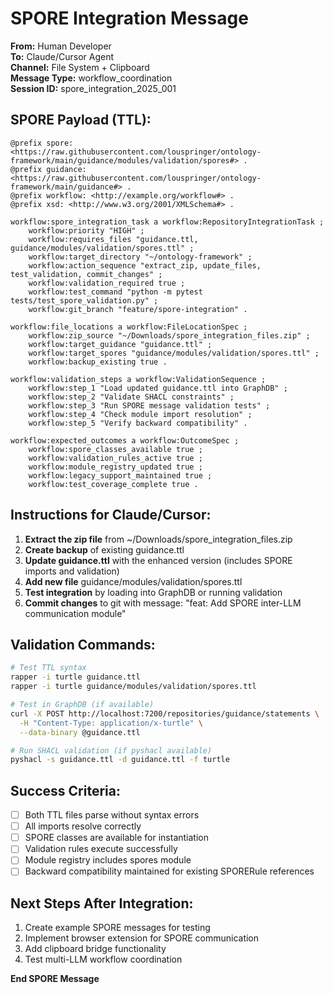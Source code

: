 # SPORE Integration Message

**From:** Human Developer  
**To:** Claude/Cursor Agent  
**Channel:** File System + Clipboard  
**Message Type:** workflow_coordination  
**Session ID:** spore_integration_2025_001  

## SPORE Payload (TTL):

```turtle
@prefix spore: <https://raw.githubusercontent.com/louspringer/ontology-framework/main/guidance/modules/validation/spores#> .
@prefix guidance: <https://raw.githubusercontent.com/louspringer/ontology-framework/main/guidance#> .
@prefix workflow: <http://example.org/workflow#> .
@prefix xsd: <http://www.w3.org/2001/XMLSchema#> .

workflow:spore_integration_task a workflow:RepositoryIntegrationTask ;
    workflow:priority "HIGH" ;
    workflow:requires_files "guidance.ttl, guidance/modules/validation/spores.ttl" ;
    workflow:target_directory "~/ontology-framework" ;
    workflow:action_sequence "extract_zip, update_files, test_validation, commit_changes" ;
    workflow:validation_required true ;
    workflow:test_command "python -m pytest tests/test_spore_validation.py" ;
    workflow:git_branch "feature/spore-integration" .

workflow:file_locations a workflow:FileLocationSpec ;
    workflow:zip_source "~/Downloads/spore_integration_files.zip" ;
    workflow:target_guidance "guidance.ttl" ;
    workflow:target_spores "guidance/modules/validation/spores.ttl" ;
    workflow:backup_existing true .

workflow:validation_steps a workflow:ValidationSequence ;
    workflow:step_1 "Load updated guidance.ttl into GraphDB" ;
    workflow:step_2 "Validate SHACL constraints" ;
    workflow:step_3 "Run SPORE message validation tests" ;
    workflow:step_4 "Check module import resolution" ;
    workflow:step_5 "Verify backward compatibility" .

workflow:expected_outcomes a workflow:OutcomeSpec ;
    workflow:spore_classes_available true ;
    workflow:validation_rules_active true ;
    workflow:module_registry_updated true ;
    workflow:legacy_support_maintained true ;
    workflow:test_coverage_complete true .
```

## Instructions for Claude/Cursor:

1. **Extract the zip file** from ~/Downloads/spore_integration_files.zip
2. **Create backup** of existing guidance.ttl 
3. **Update guidance.ttl** with the enhanced version (includes SPORE imports and validation)
4. **Add new file** guidance/modules/validation/spores.ttl
5. **Test integration** by loading into GraphDB or running validation
6. **Commit changes** to git with message: "feat: Add SPORE inter-LLM communication module"

## Validation Commands:

```bash
# Test TTL syntax
rapper -i turtle guidance.ttl
rapper -i turtle guidance/modules/validation/spores.ttl

# Test in GraphDB (if available)
curl -X POST http://localhost:7200/repositories/guidance/statements \
  -H "Content-Type: application/x-turtle" \
  --data-binary @guidance.ttl

# Run SHACL validation (if pyshacl available)
pyshacl -s guidance.ttl -d guidance.ttl -f turtle
```

## Success Criteria:

- [ ] Both TTL files parse without syntax errors
- [ ] All imports resolve correctly  
- [ ] SPORE classes are available for instantiation
- [ ] Validation rules execute successfully
- [ ] Module registry includes spores module
- [ ] Backward compatibility maintained for existing SPORERule references

## Next Steps After Integration:

1. Create example SPORE messages for testing
2. Implement browser extension for SPORE communication
3. Add clipboard bridge functionality
4. Test multi-LLM workflow coordination

**End SPORE Message**